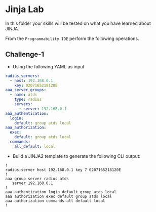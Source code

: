 # Jinja Lab

In this folder your skills will be tested on what you have learned about JINJA.

From the `Programmability IDE` perform the following operations.

## Challenge-1

- Using the following YAML as input

```yaml
radius_servers:
  - host: 192.168.0.1
    key: 0207165218120E
aaa_server_groups:
  - name: atds
    type: radius
    servers:
      - server: 192.168.0.1
aaa_authentication:
  login:
    default: group atds local
aaa_authorization:
  exec:
    default: group atds local
  commands:
    all_default: local
```

- Build a JINJA2 template to generate the following CLI output:

```shell
!
radius-server host 192.168.0.1 key 7 0207165218120E
!
aaa group server radius atds
   server 192.168.0.1
!
aaa authentication login default group atds local
aaa authorization exec default group atds local
aaa authorization commands all default local
!
```
